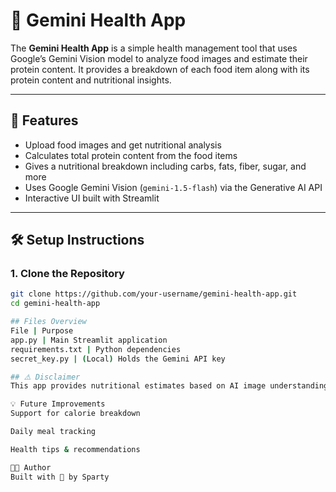 # 🧠 Gemini Health App

The **Gemini Health App** is a simple health management tool that uses Google’s Gemini Vision model to analyze food images and estimate their protein content. It provides a breakdown of each food item along with its protein content and nutritional insights.

---

## 🚀 Features

- Upload food images and get nutritional analysis
- Calculates total protein content from the food items
- Gives a nutritional breakdown including carbs, fats, fiber, sugar, and more
- Uses Google Gemini Vision (`gemini-1.5-flash`) via the Generative AI API
- Interactive UI built with Streamlit

---

## 🛠️ Setup Instructions

### 1. Clone the Repository

```bash
git clone https://github.com/your-username/gemini-health-app.git
cd gemini-health-app

## Files Overview
File | Purpose
app.py | Main Streamlit application
requirements.txt | Python dependencies
secret_key.py | (Local) Holds the Gemini API key

## ⚠️ Disclaimer
This app provides nutritional estimates based on AI image understanding. Do not rely on it for medical or dietary decisions.

💡 Future Improvements
Support for calorie breakdown

Daily meal tracking

Health tips & recommendations

🧑‍💻 Author
Built with 💚 by Sparty

